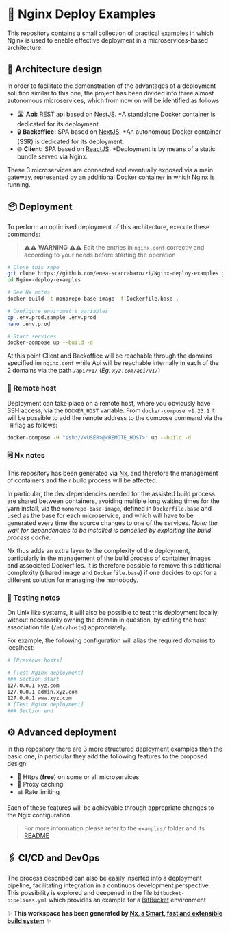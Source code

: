# 🚀 Nginx Deploy Examples

This repository contains a small collection of practical examples in which Nginx is used to enable effective deployment in a microservices-based architecture.

## 🧭 Architecture design

In order to facilitate the demonstration of the advantages of a deployment solution similar to this one, the project has been divided into three almost autonomous microservices, which from now on will be identified as follows

- 🛣️ **Api:** REST api based on [NestJS](https://nestjs.com/). *A standalone Docker container is dedicated for its deployment.
- 🔒 **Backoffice:** SPA based on [NextJS](https://nextjs.org/). *An autonomous Docker container (SSR) is dedicated for its deployment.
- 🌐 **Client:** SPA based on [ReactJS](https://reactjs.org/). *Deployment is by means of a static bundle served via Nginx.

These 3 microservices are connected and eventually exposed via a main gateway, represented by an additional Docker container in which Nginx is running.

## 📦 Deployment

To perform an optimised deployment of this architecture, execute these commands:

> ⚠️⚠️ **WARNING** ⚠️⚠️ Edit the entries in `nginx.conf` correctly and according to your needs before starting the operation

```bash
# Clone this repo
git clone https://github.com/enea-scaccabarozzi/Nginx-deploy-examples.git
cd Nginx-deploy-examples

# See Nx notes
docker build -t monorepo-base-image -f Dockerfile.base .

# Configure enviromet's variables
cp .env.prod.sample .env.prod
nano .env.prod

# Start services
docker-compose up --build -d
```

At this point Client and Backoffice will be reachable through the domains specified im `nginx.conf` while Api will be reachable internally in each of the 2 domains via the path `/api/v1/` (*Eg: `xyz.com/api/v1/`*)

### 🌙 Remote host

Deployment can take place on a remote host, where you obviously have SSH access, via the `DOCKER_HOST` variable.
From `docker-compose v1.23.1` it will be possible to add the remote address to the compose command via the `-H` flag as follows:

```bash
docker-compose -H "ssh://<USER>@<REMOTE_HOST>" up --build -d
```

### 🗒️ Nx notes

This repository has been generated via [Nx](https://nx.dev), and therefore the management of containers and their build process will be affected.

In particular, the dev dependencies needed for the assisted build process are shared between containers, avoiding multiple long waiting times for the yarn install, via the `monorepo-base-image`, defined in `Dockerfile.base` and used as the base for each microservice, and which will have to be generated every time the source changes to one of the services. *Note: the wait for dependencies to be installed is cancelled by exploiting the build process cache*.

Nx thus adds an extra layer to the complexity of the deployment, particularly in the management of the build process of container images and associated Dockerfiles.
It is therefore possible to remove this additional complexity (shared image and `Dockerfile.base`) if one decides to opt for a different solution for managing the monobody.

### 🔨 Testing notes

On Unix like systems, it will also be possible to test this deployment locally, without necessarily owning the domain in question, by editing the host association file (`/etc/hosts`) appropriately.

For example, the following configuration will alias the required domains to localhost:

```bash
# [Previous hosts]

# [Test Nginx deployment]
### Section start
127.0.0.1 xyz.com
127.0.0.1 admin.xyz.com
127.0.0.1 www.xyz.com
# [Test Nginx deployment]
### Section end
```

## ⚙️ Advanced deployment

In this repository there are 3 more structured deployment examples than the basic one, in particular they add the following features to the proposed design:

- 🔐 Https (**free**) on some or all microservices
- 🧺 Proxy caching
- 📊 Rate limiting

Each of these features will be achievable through appropriate changes to the Ngix configuration.

> For more information please refer to the `examples/` folder and its [README](./examples/README.md)

## 🖇️ CI/CD and DevOps

The process described can also be easily inserted into a deployment pipeline, facilitating integration in a continuos development perspective.
This possibility is explored and deepened in the file `bitbucket-pipelines.yml` which provides an example for a [BitBucket](https://bitbucket.org) environment

✨ **This workspace has been generated by [Nx, a Smart, fast and extensible build system](https://nx.dev)** ✨
